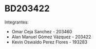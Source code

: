 # BD203422

Integrantes:

- Omar Ceja Sanchez - 203460
- Alan Manuel Gómez Vázquez - 203422
- Kevin Oswaldo Perez Flores - 193283

